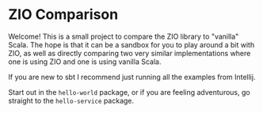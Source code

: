 # ZIO Comparison

Welcome! This is a small project to compare the ZIO library to "vanilla" Scala. The hope is that
it can be a sandbox for you to play around a bit with ZIO, as well as directly comparing two very
similar implementations where one is using ZIO and one is using vanilla Scala.

If you are new to sbt I recommend just running all the examples from Intellij.

Start out in the `hello-world` package, or if you are feeling adventurous, go straight to the
`hello-service` package.
